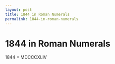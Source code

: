 ```yaml
---
layout: post
title: 1844 in Roman Numerals
permalink: 1844-in-roman-numerals
---
```


# 1844 in Roman Numerals

1844 = MDCCCXLIV
